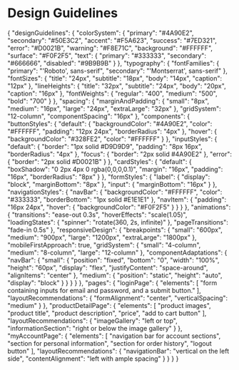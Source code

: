 # Design Guidelines

{
  "designGuidelines": {
    "colorSystem": {
      "primary": "#4A90E2",
      "secondary": "#50E3C2",
      "accent": "#F5A623",
      "success": "#7ED321",
      "error": "#D0021B",
      "warning": "#F8E71C",
      "background": "#FFFFFF",
      "surface": "#F0F2F5",
      "text": {
        "primary": "#333333",
        "secondary": "#666666",
        "disabled": "#9B9B9B"
      }
    },
    "typography": {
      "fontFamilies": {
        "primary": "'Roboto', sans-serif",
        "secondary": "'Montserrat', sans-serif"
      },
      "fontSizes": {
        "title": "24px",
        "subtitle": "18px",
        "body": "14px",
        "caption": "12px"
      },
      "lineHeights": {
        "title": "32px",
        "subtitle": "24px",
        "body": "20px",
        "caption": "16px"
      },
      "fontWeights": {
        "regular": "400",
        "medium": "500",
        "bold": "700"
      }
    },
    "spacing": {
      "marginAndPadding": {
        "small": "8px",
        "medium": "16px",
        "large": "24px",
        "extraLarge": "32px"
      },
      "gridSystem": "12-column",
      "componentSpacing": "16px"
    },
    "components": {
      "buttonStyles": {
        "default": {
          "backgroundColor": "#4A90E2",
          "color": "#FFFFFF",
          "padding": "12px 24px",
          "borderRadius": "4px"
        },
        "hover": {
          "backgroundColor": "#328FE2",
          "color": "#FFFFFF"
        }
      },
      "inputStyles": {
        "default": {
          "border": "1px solid #D9D9D9",
          "padding": "8px 16px",
          "borderRadius": "4px"
        },
        "focus": {
          "border": "2px solid #4A90E2"
        },
        "error": {
          "border": "2px solid #D0021B"
        }
      },
      "cardStyles": {
        "default": {
          "boxShadow": "0 2px 4px 0 rgba(0,0,0,0.1)",
          "margin": "16px",
          "padding": "16px",
          "borderRadius": "8px"
        }
      },
      "formStyles": {
        "label": {
          "display": "block",
          "marginBottom": "8px"
        },
        "input": {
          "marginBottom": "16px"
        }
      },
      "navigationStyles": {
        "navBar": {
          "backgroundColor": "#FFFFFF",
          "color": "#333333",
          "borderBottom": "1px solid #E1E1E1"
        },
        "navItem": {
          "padding": "16px 24px",
          "hover": {
            "backgroundColor": "#F0F2F5"
          }
        }
      }
    },
    "animations": {
      "transitions": "ease-out 0.3s",
      "hoverEffects": "scale(1.05)",
      "loadingStates": {
        "spinner": "rotate(360, 2s, infinite)"
      },
      "pageTransitions": "fade-in 0.5s"
    },
    "responsiveDesign": {
      "breakpoints": {
        "small": "600px",
        "medium": "900px",
        "large": "1200px",
        "extraLarge": "1800px"
      },
      "mobileFirstApproach": true,
      "gridSystem": {
        "small": "4-column",
        "medium": "8-column",
        "large": "12-column"
      },
      "componentAdaptations": {
        "navBar": {
          "small": {
            "position": "fixed",
            "bottom": "0",
            "width": "100%",
            "height": "60px",
            "display": "flex",
            "justifyContent": "space-around",
            "alignItems": "center"
          },
          "medium": {
            "position": "static",
            "height": "auto",
            "display": "block"
          }
        }
      }
    }
  },
  "pages": {
    "loginPage": {
      "elements": [
        "form containing inputs for email and password, and a submit button."
      ],
      "layoutRecommendations": {
        "formAlignment": "center",
        "verticalSpacing": "medium"
      }
    },
    "productDetailPage": {
      "elements": [
        "product images",
        "product title",
        "product description",
        "price",
        "add to cart button"
      ],
      "layoutRecommendations": {
        "imageGallery": "left or top",
        "informationSection": "right or below the image gallery"
      }
    },
    "myAccountPage": {
      "elements": [
        "navigation bar for account sections",
        "section for personal information",
        "section for order history",
        "logout button"
      ],
      "layoutRecommendations": {
        "navigationBar": "vertical on the left side",
        "contentAlignment": "left with ample spacing"
      }
    }
  }
}